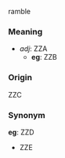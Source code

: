 ramble
### Meaning
+ _adj_: ZZA
    + __eg__: ZZB

### Origin

ZZC

### Synonym

__eg__: ZZD

+ ZZE


